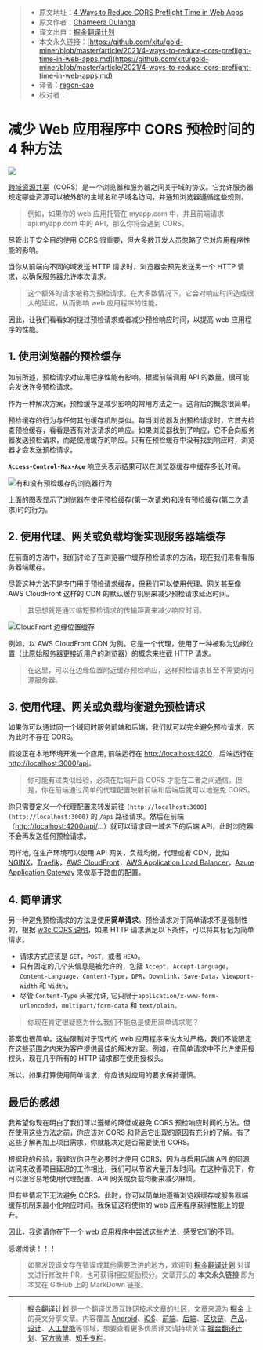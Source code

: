 > - 原文地址：[4 Ways to Reduce CORS Preflight Time in Web Apps](https://blog.bitsrc.io/4-ways-to-reduce-cors-preflight-time-in-web-apps-1f47fe7558)
> - 原文作者：[Chameera Dulanga](https://medium.com/@chameeradulanga)
> - 译文出自：[掘金翻译计划](https://github.com/xitu/gold-miner)
> - 本文永久链接：[https://github.com/xitu/gold-miner/blob/master/article/2021/4-ways-to-reduce-cors-preflight-time-in-web-apps.md](https://github.com/xitu/gold-miner/blob/master/article/2021/4-ways-to-reduce-cors-preflight-time-in-web-apps.md)
> - 译者：[regon-cao](https://github.com/regon-cao)
> - 校对者：

# 减少 Web 应用程序中 CORS 预检时间的 4 种方法

![](https://cdn-images-1.medium.com/max/4480/1*JBeY4hI_q0S2Y-7AE7Eq7w.jpeg)

[跨域资源共享](https://en.wikipedia.org/wiki/Cross-origin_resource_sharing)（CORS）是一个浏览器和服务器之间关于域的协议。它允许服务器规定哪些资源可以被外部的主域名和子域名访问，并通知浏览器遵循这些规则。

> 例如，如果你的 web 应用托管在 myapp.com 中，并且前端请求 api.myapp.com 中的 API，那么你将会遇到 CORS。

尽管出于安全目的使用 CORS 很重要，但大多数开发人员忽略了它对应用程序性能的影响。

当你从前端向不同的域发送 HTTP 请求时，浏览器会预先发送另一个 HTTP 请求，以确保服务器允许本次请求。

> 这个额外的请求被称为预检请求，在大多数情况下，它会对响应时间造成很大的延迟，从而影响 web 应用程序的性能。

因此，让我们看看如何绕过预检请求或者减少预检响应时间，以提高 web 应用程序的性能。

## 1. 使用浏览器的预检缓存

如前所述，预检请求对应用程序性能有影响。根据前端调用 API 的数量，很可能会发送许多预检请求。

作为一种解决方案，预检缓存是减少影响的常用方法之一。这背后的概念很简单。

预检缓存的行为与任何其他缓存机制类似。每当浏览器发出预检请求时，它首先检查预检缓存，看看是否有对该请求的响应。如果浏览器找到了响应，它不会向服务器发送预检请求，而是使用缓存的响应。只有在预检缓存中没有找到响应时，浏览器才会发送预检请求。

**`Access-Control-Max-Age`** 响应头表示结果可以在浏览器缓存中缓存多长时间。

![有和没有预检缓存的浏览器行为](https://cdn-images-1.medium.com/max/2000/1*zCXcC1VkBB16BDXUxkWoew.png)

上面的图表显示了浏览器在使用预检缓存(第一次请求)和没有预检缓存(第二次请求)时的行为。

## 2. 使用代理、网关或负载均衡实现服务器端缓存

在前面的方法中，我们讨论了在浏览器中缓存预检请求的方法，现在我们来看看服务器端缓存。

尽管这种方法不是专门用于预检请求缓存，但我们可以使用代理、网关甚至像 AWS CloudFront 这样的 CDN 的默认缓存机制来减少预检请求延迟时间。

> 其思想就是通过缩短预检请求的传输距离来减少响应时间。

![CloudFront 边缘位置缓存](https://cdn-images-1.medium.com/max/2000/1*cS016V1j7hUZt8ebOhNyow.png)

例如，以 AWS CloudFront CDN 为例。它是一个代理，使用了一种被称为边缘位置（比原始服务器更接近用户的浏览器）的概念来拦截 HTTP 请求。

> 在这里，可以在边缘位置附近缓存预检响应，这样预检请求甚至不需要访问源服务器。

## 3. 使用代理、网关或负载均衡避免预检请求

如果你可以通过同一个域同时服务前端和后端，我们就可以完全避免预检请求，因为此时不存在 CORS。

假设正在本地环境开发一个应用, 前端运行在 [http://localhost:4200](http://localhost:4200)，后端运行在 [http://localhost:3000/api](http://localhost:3000/api)。

> 你可能有过类似经验，必须在后端开启 CORS 才能在二者之间通信。但是，你在前端通过简单的代理配置映射前端和后端后就可以地避免 CORS。

你只需要定义一个代理配置来转发前往 `[http://localhost:3000](http://localhost:3000)` 的 `/api` 路径请求。然后在前端（[http://localhost:4200/api/](http://localhost:4200/api/)…）就可以请求同一域名下的后端 API，此时浏览器不会再发送任何预检请求。

同样地, 在生产环境可以使用 API 网关，负载均衡，代理或者 CDN，比如 [NGINX](https://www.nginx.com/)，[Traefik](https://containo.us/traefik/)，[AWS CloudFront](https://aws.amazon.com/cloudfront/)，[AWS Application Load Balancer](https://docs.aws.amazon.com/elasticloadbalancing/latest/application/introduction.html)，[Azure Application Gateway](https://docs.microsoft.com/en-us/azure/application-gateway/overview) 来做基于路由的配置。

## 4. 简单请求

另一种避免预检请求的方法是使用**简单请求**。预检请求对于简单请求不是强制性的，根据 [w3c CORS 说明](https://www.w3.org/wiki/CORS)，如果 HTTP 请求满足以下条件，可以将其标记为简单请求。

- 请求方式应该是 `GET`，`POST`，或者 `HEAD`。
- 只有固定的几个头信息是被允许的，包括 `Accept`，`Accept-Language`，`Content-Language`，`Content-Type`，`DPR`，`Downlink`，`Save-Data`，`Viewport-Width` 和 `Width`。
- 尽管 `Content-Type` 头被允许, 它只限于`application/x-www-form-urlencoded`，`multipart/form-data` 和 `text/plain`。

> 你现在肯定很疑惑为什么我们不能总是使用简单请求呢？

答案也很简单。这些限制对于现代的 web 应用程序来说太过严格，我们不能限定在这些范围之内来为客户提供最佳的解决方案。例如，在简单请求中不允许使用授权头，现在几乎所有的 HTTP 请求都在使用授权头。

所以，如果打算使用简单请求，你应该对应用的要求保持谨慎。

## 最后的感想

我希望你现在明白了我们可以遵循的降低或避免 CORS 预检响应时间的方法。但在使用这些方法之前，你应该对 CORS 和背后它出现的原因有充分的了解。有了这些了解再加上项目需求，你就能决定是否需要使用 CORS。

根据我的经验，我建议你只在必要时才使用 CORS，因为与启用后端 API 的同源访问来改善项目延迟的工作相比，我们可以节省大量开发时间。在这种情况下，你可以很容易地使用代理配置、API 网关或负载均衡来减少麻烦。

但有些情况下无法避免 CORS。此时，你可以简单地遵循浏览器缓存或服务器端缓存机制来最小化响应时间。我保证这将使你的 web 应用程序获得性能上的提升。

因此，我邀请你在下一个 web 应用程序中尝试这些方法，感受它们的不同。

感谢阅读！！！

> 如果发现译文存在错误或其他需要改进的地方，欢迎到 [掘金翻译计划](https://github.com/xitu/gold-miner) 对译文进行修改并 PR，也可获得相应奖励积分。文章开头的 **本文永久链接** 即为本文在 GitHub 上的 MarkDown 链接。

---

> [掘金翻译计划](https://github.com/xitu/gold-miner) 是一个翻译优质互联网技术文章的社区，文章来源为 [掘金](https://juejin.im) 上的英文分享文章。内容覆盖 [Android](https://github.com/xitu/gold-miner#android)、[iOS](https://github.com/xitu/gold-miner#ios)、[前端](https://github.com/xitu/gold-miner#前端)、[后端](https://github.com/xitu/gold-miner#后端)、[区块链](https://github.com/xitu/gold-miner#区块链)、[产品](https://github.com/xitu/gold-miner#产品)、[设计](https://github.com/xitu/gold-miner#设计)、[人工智能](https://github.com/xitu/gold-miner#人工智能)等领域，想要查看更多优质译文请持续关注 [掘金翻译计划](https://github.com/xitu/gold-miner)、[官方微博](http://weibo.com/juejinfanyi)、[知乎专栏](https://zhuanlan.zhihu.com/juejinfanyi)。
